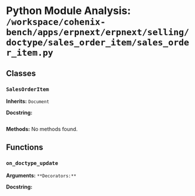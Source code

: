 # Python Module Analysis: `/workspace/cohenix-bench/apps/erpnext/erpnext/selling/doctype/sales_order_item/sales_order_item.py`

## Classes

### `SalesOrderItem`
**Inherits:** `Document`


**Docstring:**
```

```

**Methods:**
No methods found.




## Functions

### `on_doctype_update`
**Arguments:** ``
**Decorators:** ``

**Docstring:**
```

```

